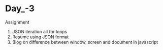 # Day_-3
Assignment

  1) JSON iteration all for loops
  2) Resume using JSON format
  3) Blog on difference between window, screen and document in javascript
